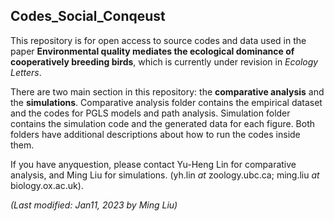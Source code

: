 ## Codes_Social_Conqeust

This repository is for open access to source codes and data used in the paper __Environmental quality mediates the ecological dominance of cooperatively breeding birds__, which is currently under revision in _Ecology Letters_. 

There are two main section in this repository: the __comparative analysis__ and the __simulations__. Comparative analysis folder contains the empirical dataset and the codes for PGLS models and path analysis. Simulation folder contains the simulation code and the generated data for each figure. Both folders have additional descriptions about how to run the codes inside them.

If you have anyquestion, please contact Yu-Heng Lin for comparative analysis, and Ming Liu for simulations. (yh.lin _at_ zoology.ubc.ca; ming.liu _at_ biology.ox.ac.uk).

_(Last modified: Jan11, 2023 by Ming Liu)_
